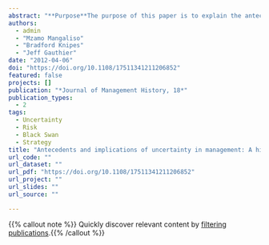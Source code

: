 ```yaml
--- 
abstract: "**Purpose**The purpose of this paper is to explain the antecedents of environmental uncertainty in management using a historical framework. The goal of developing passion and compassion in management practice and research cannot be achieved unless a better understanding is developed of the main challenge facing researchers and practitioners – uncertainty.  **Design/methodology/approach**The antecedents of uncertainty in management are explored using a historical framework. This enables the generation of insights into the nature and use of uncertainty over the decades.  **Findings** The importance of environmental uncertainty is escalating. The paper's historical, philosophical and critical view helps scholars explain and interpret uncertainty within their own research and formulate new research questions.  **Originality/value** Understanding the epistemological assumptions underlying paradigms will better enable researchers and practitioners to face a future filled with uncertainty and equivocality."
authors: 
  - admin
  - "Mzamo Mangaliso"
  - "Bradford Knipes"
  - "Jeff Gauthier"
date: "2012-04-06"
doi: "https://doi.org/10.1108/17511341211206852"
featured: false
projects: []
publication: "*Journal of Management History, 18*"
publication_types: 
  - 2
tags: 
  - Uncertainty
  - Risk
  - Black Swan
  - Strategy
title: "Antecedents and implications of uncertainty in management: A historical perspective"
url_code: ""
url_dataset: ""
url_pdf: "https://doi.org/10.1108/17511341211206852"
url_project: ""
url_slides: ""
url_source: ""

---
```


{{% callout note %}}
Quickly discover relevant content by [filtering publications](./research/).{{% /callout %}}
